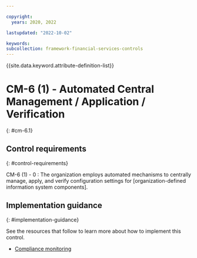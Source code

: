 ```yaml
---

copyright:
  years: 2020, 2022

lastupdated: "2022-10-02"

keywords: 
subcollection: framework-financial-services-controls
---
```


{{site.data.keyword.attribute-definition-list}}

               
# CM-6 (1) - Automated Central Management / Application / Verification
{: #cm-6.1}

## Control requirements
{: #control-requirements}

CM-6 (1) - 0
    : The organization employs automated mechanisms to centrally manage, apply, and verify configuration settings for [organization-defined information system components].

## Implementation guidance
{: #implementation-guidance}

See the resources that follow to learn more about how to implement this control.

- [Compliance monitoring](/docs/framework-financial-services?topic=framework-financial-services-shared-monitoring-compliance)



